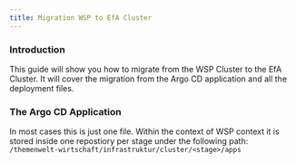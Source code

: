 ```yaml
---
title: Migration WSP to EfA Cluster
---
```


### Introduction

This guide will show you how to migrate from the WSP Cluster to the EfA Cluster. It will cover the migration from the Argo CD application and all the deployment files.

### The Argo CD Application

In most cases this is just one file. Within the context of WSP context it is stored inside one repostiory per stage under the following path: `/themenwelt-wirtschaft/infrastruktur/cluster/<stage>/apps`
